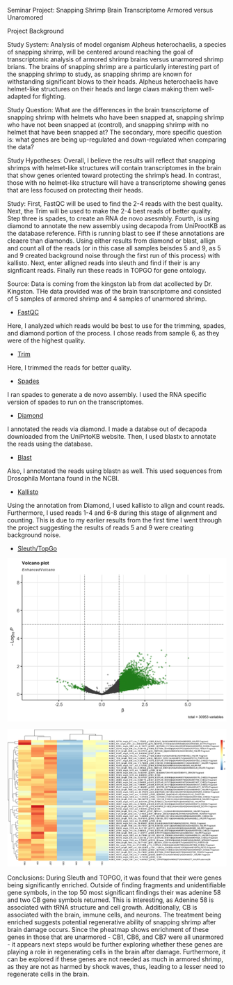 Seminar Project: Snapping Shrimp Brain Transcriptome Armored versus Unaromored

Project Background

Study System: Analysis of model organism Alpheus heterochaelis, a species of snapping shrimp, will be centered around reaching the goal of transcriptomic analysis of armored shrimp brains versus unarmored shrimp brians. The brains of snapping shrimp are a particularly interesting part of the snapping shrimp to study, as snapping shrimp are known for withstanding significant blows to their heads. Alpheus heterochaelis have helmet-like structures on their heads and large claws making them well-adapted for fighting. 

Study Question: What are the differences in the brain transcriptome of snapping shrimp with helmets who have been snapped at, snapping shrimp who have not been snapped at (control), and snapping shrimp with no helmet that have been snapped at? The secondary, more specific question is: what genes are being up-regulated and down-regulated when comparing the data?  

Study Hypotheses: Overall, I believe the results will reflect that snapping shrimps with helmet-like structures will contain transcriptomes in the brain that show genes oriented toward protecting the shrimp’s head. In contrast, those with no helmet-like structure will have a transcriptome showing genes that are less focused on protecting their heads. 

Study: First, FastQC will be used to find the 2-4 reads with the best quality. Next, the Trim will be used to make the 2-4 best reads of better quality. Step three is spades, to create an RNA de novo asesmbly. Fourth, is using diamond to annotate the new assembly using decapoda from UniProotKB as the database reference. Fifth is running blast to see if these annotations are cleaere than diamonds. Using either results from diamond or blast, allign and count all of the reads (or in this case all samples beisdes 5 and 9, as 5 and 9 created background noise through the first run of this process) with kallisto. Next, enter alligned reads into sleuth and find if their is any signficant reads. Finally run these reads in TOPGO for gene ontology.  

Source: Data is coming from the kingston lab from dat acollected by Dr. Kingston. THe data provided was of the brain transcriptome and consisted of 5 samples of armored shrimp and 4 samples of unarmored shrimp.  

* [FastQC](https://github.com/con7291/Repository-1/tree/410ac8c2559358e21d3afe15e14099b7a234a9b7/Shrimp%20Brain%20FastQC)

Here, I analyzed which reads would be best to use for the trimming, spades, and diamond portion of the process. I chose reads from sample 6, as they were of the highest quality. 

* [Trim](https://github.com/con7291/Repository-1/tree/0b4c1bd9a46546faa6edba1f976a3053b88dcf3f/Shrimp%20Brain%20Trim)

Here, I trimmed the reads for better quality.

* [Spades](https://github.com/con7291/Repository-1/tree/0b4c1bd9a46546faa6edba1f976a3053b88dcf3f/Shrimp%20Brain%20Spades)

I ran spades to generate a de novo assembly. I used the RNA specific version of spades to run on the transcriptomes.

* [Diamond](https://github.com/con7291/Repository-1/tree/0b4c1bd9a46546faa6edba1f976a3053b88dcf3f/Shrimp%20Brain%20Diamond)

I annotated the reads via diamond. I made a databse out of decapoda downloaded from the UniPrtoKB website. Then, I used blastx to annotate the reads using the database.         

* [Blast](https://github.com/con7291/Repository-1/tree/0b4c1bd9a46546faa6edba1f976a3053b88dcf3f/Shrimp%20Brain%20Blast)

Also, I annotated the reads using blastn as well. This used sequences from Drosophila Montana found in the NCBI.  

* [Kallisto](https://github.com/con7291/Repository-1/tree/0b4c1bd9a46546faa6edba1f976a3053b88dcf3f/Shrimp%20Brain%20Diamond)

Using the annotation from Diamond, I used kallisto to align and count reads. Furthermore, I used reads 1-4 and 6-8 during this stage of alignment and counting. This is due to my earlier results from the first time I went through the project suggesting the results of reads 5 and 9 were creating background noise. 

* [Sleuth/TopGo](https://github.com/con7291/Repository-1/tree/0b4c1bd9a46546faa6edba1f976a3053b88dcf3f/Shrimp%20Brain%20Sleuth)

![Volcano Plot](https://github.com/con7291/Repository-1/blob/main/Volcano%20Plot)

![Pheatmap](https://github.com/con7291/Repository-1/blob/main/Pheat%20Map)

Conclusions: During Sleuth and TOPGO, it was found that their were genes being significantly enriched. Outside of finding fragments and unidentifiable gene symbols, in the top 50 most significant findings their was adenine 58 and two CB gene symbols returned. This is interesting, as Adenine 58 is associated with tRNA structure and cell growth. Additionally, CB is associated with the brain, immune cells, and neurons. The treatment being enriched suggests potential regenerative ability of snapping shrimp after brain damage occurs. Since the pheatmap shows enrichment of these genes in those that are unarmored - CB1, CB6, and CB7 were all unarmored - it appears next steps would be further exploring whether these genes are playing a role in regenerating cells in the brain after damage. Furthermore, it can be explored if these genes are not needed as much in armored shrimp, as they are not as harmed by shock waves, thus, leading to a lesser need to regenerate cells in the brain.       
